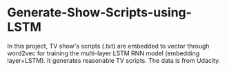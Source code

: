 # Generate-Show-Scripts-using-LSTM
In this project, TV show's scripts (.txt) are embedded to vector through word2vec for training the multi-layer LSTM RNN model (embedding layer+LSTM). It generates reasonable TV scripts. The data is from Udacity.
